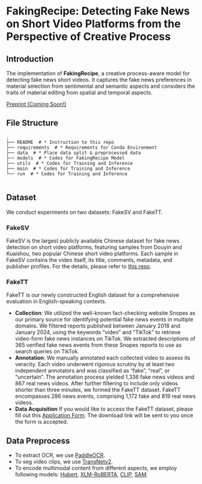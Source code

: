 # FakingRecipe: Detecting Fake News on Short Video Platforms from the Perspective of Creative Process
## Introduction
The implementation of **FakingRecipe**, a creative process-aware model for detecting fake news short videos. It
captures the fake news preferences in material selection from sentimental and semantic aspects and considers the traits of material editing from spatial and temporal aspects.

[Preprint (Coming Soon!)]()
## File Structure
```shell
.
├── README  # * Instruction to this repo
├── requirements  # * Requirements for Conda Environment
├── data  # * Place data split & preprocessed data
├── models  # * Codes for FakingRecipe Model
├── utils  # * Codes for Training and Inference
├── main  # * Codes for Training and Inference
└── run  # * Codes for Training and Inference
    
```

## Dataset
We conduct experiments on two datasets: FakeSV and FakeTT. 
### FakeSV
FakeSV is the largest publicly available Chinese dataset for fake news detection on short video platforms, featuring samples from
Douyin and Kuaishou, two popular Chinese short video platforms. Each sample in FakeSV contains the video itself, its title, comments, metadata, and publisher profiles. For the details, please refer to [this repo](https://github.com/ICTMCG/FakeSV).
### FakeTT
FakeTT is our newly constructed English dataset for a comprehensive evaluation in English-speaking contexts. 
- **Collection**: 
We utilized the well-known fact-checking website Snopes as our primary source for identifying potential fake news events in multiple domains. We filtered reports published between January 2018 and January 2024, using the keywords “video” and “TikTok” to retrieve video-form fake news instances on TikTok. We extracted descriptions of 365
verified fake news events from these Snopes reports to use as search queries on TikTok. 
- **Annotation**:
We manually annotated each collected video to assess its veracity. Each video underwent rigorous scrutiny by at least two independent annotators and was classified as “fake”, “real”, or “uncertain”. The annotation process yielded 1,336 fake news videos and 867 real news videos. After further filtering to include only videos shorter than three minutes, we formed the FakeTT dataset. FakeTT encompasses 286 news events, comprising 1,172 fake and 819 real news videos. 
- **Data Acquisition**
If you would like to access the FakeTT dataset, please fill out this [Application Form](https://forms.office.com/). The download link will be sent to you once the form is accepted.

## Data Preprocess
- To extract OCR, we use [PaddleOCR](https://github.com/PaddlePaddle/PaddleOCR).
- To seg video clips, we use [TransNetv2](https://github.com/soCzech/TransNetV2).
- To encode multimodal content from different aspects, we employ following models: [Hubert](https://huggingface.co/Rajaram1996/Hubert_emotion/), [XLM-RoBERTA](https://huggingface.co/cardiffnlp/twitter-xlm-roberta-base-sentiment),  [CLIP](https://huggingface.co/openai/clip-vit-base-patch32), [SAM](https://github.com/facebookresearch/segment-anything).


<!-- ## Citation
If you find our dataset and code are helpful, please cite the following ACM MM 2024 paper:
 ```

  ``` -->